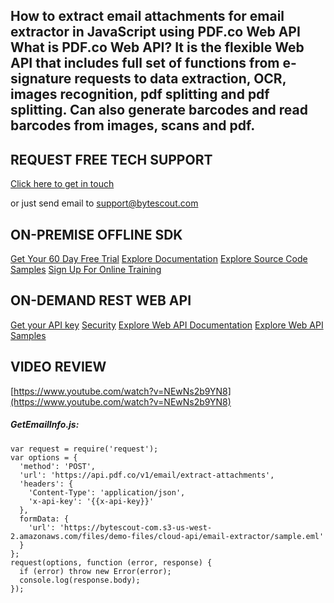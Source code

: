 ## How to extract email attachments for email extractor in JavaScript using PDF.co Web API What is PDF.co Web API? It is the flexible Web API that includes full set of functions from e-signature requests to data extraction, OCR, images recognition, pdf splitting and pdf splitting. Can also generate barcodes and read barcodes from images, scans and pdf.

## REQUEST FREE TECH SUPPORT

[Click here to get in touch](https://bytescout.zendesk.com/hc/en-us/requests/new?subject=PDF.co%20Web%20API%20Question)

or just send email to [support@bytescout.com](mailto:support@bytescout.com?subject=PDF.co%20Web%20API%20Question) 

## ON-PREMISE OFFLINE SDK 

[Get Your 60 Day Free Trial](https://bytescout.com/download/web-installer?utm_source=github-readme)
[Explore Documentation](https://bytescout.com/documentation/index.html?utm_source=github-readme)
[Explore Source Code Samples](https://github.com/bytescout/ByteScout-SDK-SourceCode/)
[Sign Up For Online Training](https://academy.bytescout.com/)


## ON-DEMAND REST WEB API

[Get your API key](https://app.pdf.co/signup?utm_source=github-readme)
[Security](https://pdf.co/security)
[Explore Web API Documentation](https://apidocs.pdf.co?utm_source=github-readme)
[Explore Web API Samples](https://github.com/bytescout/ByteScout-SDK-SourceCode/tree/master/PDF.co%20Web%20API)

## VIDEO REVIEW

[https://www.youtube.com/watch?v=NEwNs2b9YN8](https://www.youtube.com/watch?v=NEwNs2b9YN8)




<!-- code block begin -->

##### **GetEmailInfo.js:**
    
```
var request = require('request');
var options = {
  'method': 'POST',
  'url': 'https://api.pdf.co/v1/email/extract-attachments',
  'headers': {
    'Content-Type': 'application/json',
    'x-api-key': '{{x-api-key}}'
  },
  formData: {
    'url': 'https://bytescout-com.s3-us-west-2.amazonaws.com/files/demo-files/cloud-api/email-extractor/sample.eml'
  }
};
request(options, function (error, response) {
  if (error) throw new Error(error);
  console.log(response.body);
});

```

<!-- code block end -->